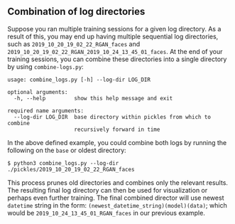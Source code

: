 ## Combination of log directories

Suppose you ran multiple training sessions for a given log directory. As a result of this, you may end up having multiple sequential log directories, such as `2019_10_20_19_02_22_RGAN_faces` and `2019_10_20_19_02_22_RGAN_2019_10_24_13_45_01_faces`. At the end of your training sessions, you can combine these directories into a single directory by using `combine-logs.py`:

```
usage: combine_logs.py [-h] --log-dir LOG_DIR

optional arguments:
  -h, --help         show this help message and exit

required name arguments:
  --log-dir LOG_DIR  base directory within pickles from which to combine
                     recursively forward in time
```

In the above defined example, you could combine both logs by running the following on the `base` or oldest directory:

```
$ python3 combine_logs.py --log-dir ./pickles/2019_10_20_19_02_22_RGAN_faces 
```

This process prunes old directories and combines only the relevant results. The resulting final log directory can then be used for visualization or perhaps even further training. The final combined director will use newest `datetime` string in the form: `(newest_datetime_string)(model)(data)`; which would be `2019_10_24_13_45_01_RGAN_faces` in our previous example. 
